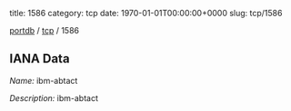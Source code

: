 title: 1586
category: tcp
date: 1970-01-01T00:00:00+0000
slug: tcp/1586

[portdb](/) / [tcp](/category/tcp.html) / 1586


## IANA Data

_Name:_ ibm-abtact

_Description:_ ibm-abtact

